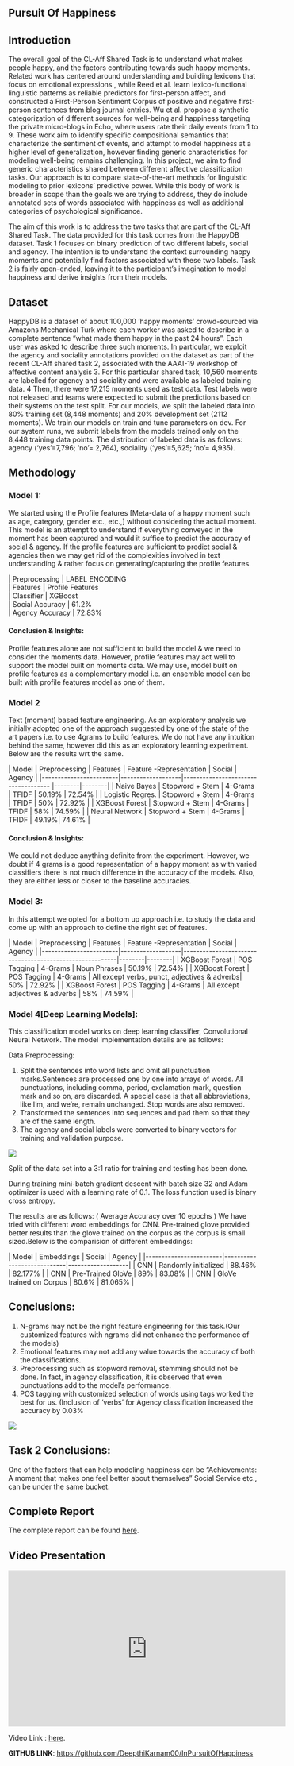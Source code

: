 
## Pursuit Of Happiness

## Introduction

  The overall goal of the CL-Aff Shared Task is to understand what makes people happy, and the factors contributing towards such happy moments. Related work has centered around understanding and building lexicons that focus on emotional expressions , while Reed et al. learn lexico-functional linguistic patterns as reliable predictors for first-person affect, and constructed a First-Person Sentiment Corpus of positive and negative first-person sentences from blog journal entries. Wu et al. propose a synthetic categorization of different sources for well-being and happiness targeting the private micro-blogs in Echo, where users rate their daily events from 1 to 9. These work aim to identify specific compositional semantics that characterize the sentiment of events, and attempt to model happiness at a higher level of generalization, however finding generic characteristics for modeling well-being remains challenging. In this project, we aim to find generic characteristics shared between different affective  classification tasks. Our approach is to compare state-of-the-art methods for linguistic modeling to prior lexicons’ predictive power. While this body of work is broader in scope than the goals we are trying to address, they do include annotated sets of words associated with happiness as well as additional categories of psychological significance.

  The aim of this work is to address the two tasks that are part of the CL-Aff Shared Task. The data provided for this task comes from the HappyDB dataset. Task 1 focuses on binary prediction of two different labels, social and agency. The intention is to understand the context surrounding happy moments and potentially find factors associated with these two labels. Task 2 is fairly open-ended, leaving it to the participant’s imagination to model happiness and derive insights from their models. 



## Dataset

  HappyDB is a dataset of about 100,000 ‘happy moments’ crowd-sourced via Amazons Mechanical Turk where each worker was asked to describe in a complete sentence “what made them happy in the past 24 hours”. Each user was asked to describe three such moments. In particular, we exploit the agency and sociality annotations provided on the dataset as part of the recent CL-Aff shared task 2, associated with the AAAI-19 workshop of affective content analysis 3. For this particular shared task, 10,560 moments are labelled for agency and sociality and were available as labeled training data. 4 Then, there were 17,215
moments used as test data. Test labels were not released and teams were expected to submit the predictions based on their systems on the test split. For our models, we split the labeled data into 80% training set (8,448 moments) and 20% development set (2112 moments). We train our models on train and tune parameters on dev. For our system runs, we submit labels from the models trained only on the 8,448 training data points. The distribution of labeled data is as follows: agency (‘yes’=7,796; ‘no’= 2,764), sociality (‘yes’=5,625; ‘no’= 4,935).



## Methodology

### Model 1:
We started using the Profile features [Meta-data of a happy moment such as age, category, gender etc., etc.,] without considering the actual moment. This model is an attempt to understand if everything conveyed in the moment has been captured and would it suffice to predict the accuracy of social & agency. If the profile features are sufficient to predict social & agencies then we may get rid of the complexities involved in text understanding & rather focus on generating/capturing the profile features.

| Preprocessing       | LABEL ENCODING  
| Features            | Profile Features  
| Classifier          | XGBoost  
| Social Accuracy     |  61.2%  
| Agency Accuracy     | 72.83%  

#### Conclusion & Insights:
  Profile features alone are not sufficient to build the model & we need to consider the moments data. However, profile features may act well to support the model built on moments data. We may use, model built on profile features as a complementary model i.e. an ensemble model can be built with profile features model as one of them.


### Model 2
  Text (moment) based feature engineering. As an exploratory analysis we initially adopted one of the approach suggested by one of the state of the art papers i.e. to use 4grams to build features. We do not have any intuition behind the same, however did this as an exploratory learning experiment. Below are the results wrt the same.


| Model                  | Preprocessing     | Features | Feature \-Representation | Social | Agency |
|------------------------|-------------------|------------------------------------ |--------|--------|
| Naive    Bayes         | Stopword + Stem   | 4-Grams  |      TFIDF               | 50.19% | 72.54% |
| Logistic Regres.       | Stopword + Stem   | 4-Grams  |      TFIDF               | 50%   | 72.92% |
| XGBoost Forest         | Stopword + Stem   | 4-Grams  |      TFIDF               | 58%   | 74.59% |
| Neural Network         | Stopword + Stem   | 4-Grams  |      TFIDF               | 49.19%| 74.61% |

#### Conclusion & Insights:
We could not deduce anything definite from the experiment. However, we doubt if 4 grams is a good representation of a happy moment as with varied classifiers there is not much difference in the accuracy of the models. Also, they are either less or closer to the baseline accuracies.


### Model 3:
In this attempt we opted for a bottom up approach i.e. to study the data and come up with an approach to define the right set of features.

| Model                  | Preprocessing     | Features | Feature \-Representation                     | Social | Agency |
|------------------------|-------------------|---------------------------------------------------------|--------|--------|
| XGBoost Forest         | POS Tagging       | 4-Grams  | Noun Phrases                                 | 50.19% | 72.54% |
| XGBoost Forest         | POS Tagging       | 4-Grams  | All except verbs, punct, adjectives & adverbs| 50%   | 72.92% |
| XGBoost Forest         | POS Tagging       | 4-Grams  | All except adjectives & adverbs              | 58%   | 74.59% |



### Model 4[Deep Learning Models]:

  This classification model works on deep learning classifier, Convolutional Neural Network. The model implementation details are as follows: 

Data Preprocessing:

1. Split the sentences into word lists and omit all punctuation 	marks.Sentences are processed one by one into arrays of words. All punctuations, including comma, period, exclamation mark, question 	mark and so on, are discarded. A special case is that all 	abbreviations, like I’m, and we’re, remain unchanged. Stop words 	are also removed. 	
2. Transformed the sentences into sequences and pad them so that they are of the same length.
3. The agency and social labels were converted to binary vectors for 	training and validation purpose.

![](Pics/cnn.jpeg)

Split of the data set into a 3:1 ratio for training and testing has been done.

During training mini-batch gradient descent with batch size 32 and Adam optimizer is used with a learning rate of 0.1. The loss function used is binary cross entropy. 

The results are as follows: 
( Average Accuracy over 10 epochs )
We have tried with different word embeddings for CNN. Pre-trained glove provided better results than the glove trained on the corpus as the corpus is small sized.Below is the comparision of different embeddings:

| Model                  | Embeddings                 | Social | Agency   |
|------------------------|----------------------------|-------------------|
| CNN                    | Randomly initialized       | 88.46% | 82.177%  |
| CNN                    | Pre-Trained GloVe          | 89%   | 83.08%   |
| CNN                    | GloVe trained on Corpus    | 80.6% | 81.065%  |

## Conclusions:

1.  N-grams may not be the right feature engineering for this task.(Our customized features with ngrams did not enhance the performance of the models)
2.  Emotional features may not add any value towards the accuracy of both the classifications.
3.  Preprocessing such as stopword removal, stemming should not be done. In fact, in agency classification, it is observed that even punctuations add to the model’s performance.
4.  POS tagging with customized selection of words using tags worked the best for us. (Inclusion of ‘verbs’ for Agency classification increased the accuracy by 0.03%

![](Pics/graph.png)

## Task 2 Conclusions:
One of the factors that can help modeling happiness can be “Achievements: A moment that makes one feel better about themselves” Social Service etc., can be under the same bucket.


 ## Complete Report

The complete report can be found [here](https://drive.google.com/file/d/1S8xeRiZ78x_hQ2U8dZIU-tvDi89BIxxU/view?usp=sharing).


## Video Presentation

<iframe width="560" height="315" src="https://www.youtube.com/watch?v=UX9tsxTc7IM" frameborder="0" allow="accelerometer; autoplay; encrypted-media; gyroscope; picture-in-picture" allowfullscreen></iframe>

Video Link : [here](https://www.youtube.com/watch?v=UX9tsxTc7IM).


__GITHUB LINK__: https://github.com/DeepthiKarnam00/InPursuitOfHappiness
